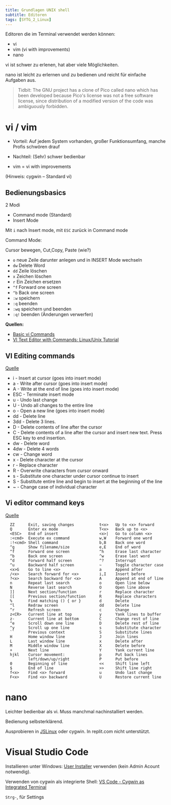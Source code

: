 ```yaml
---
title: Grundlagen UNIX shell
subtitle: Editoren
tags: [SYTG_2_Linux]
---
```


Editoren die im Terminal verwendet werden können:

- vi
- vim (vi with improvements)
- nano

vi ist schwer zu erlenen, hat aber viele Möglichkeiten.

nano ist leicht zu erlernen und zu bedienen und reicht für einfache Aufgaben aus.

>Tidbit: The GNU project has a clone of Pico called nano which has been developed because Pico's license was not a free software license, since distribution of a modified version of the code was ambiguously forbidden.



# vi / vim

- Vorteil: Auf jedem System vorhanden, großer Funktionsumfang, manche Profis schwören drauf

- Nachteil: (Sehr) schwer bedienbar
- vim = vi with improvements

(Hinweis: cygwin – Standard vi)



## Bedienungsbasics

2 Modi

- Command mode (Standard)
- Insert Mode

Mit `i` nach Insert mode, mit `ESC` zurück in Command mode

Command Mode:

Cursor bewegen, Cut,Copy, Paste (wie?)

- `o` neue Zeile darunter anlegen und in INSERT Mode wechseln
- `dw` Delete Word
- `dd` Zeile löschen
- `x` Zeichen löschen
- `r` Ein Zeichen ersetzen
- `^f` Forward one screen
- `^b` Back one screen
- `:w` speichern
- `:q` beenden
- `:wq` speichern und beenden
- `:q!` beenden (Änderungen verwerfen)

**Quellen:**

-   [Basic vi Commands](https://www.cs.colostate.edu/helpdocs/vi.html)
-   [VI Text Editor with Commands: Linux/Unix Tutorial](https://www.guru99.com/the-vi-editor.html)



## VI Editing commands

[Quelle](https://www.guru99.com/the-vi-editor.html)

- i - Insert at cursor (goes into insert mode)
- a - Write after cursor (goes into insert mode)
- A - Write at the end of line (goes into insert mode)
- ESC - Terminate insert mode
- u - Undo last change
- U - Undo all changes to the entire line
- o - Open a new line (goes into insert mode)
- dd - Delete line
- 3dd - Delete 3 lines.
- D - Delete contents of line after the cursor
- C - Delete contents of a line after the cursor and insert new text. Press ESC key to end insertion.
- dw - Delete word
- 4dw - Delete 4 words
- cw - Change word
- x - Delete character at the cursor
- r - Replace character
- R - Overwrite characters from cursor onward
- s - Substitute one character under cursor continue to insert
- S - Substitute entire line and begin to insert at the beginning of the line
- ~ - Change case of individual character

## Vi editor command keys

[Quelle](https://kb.iu.edu/d/afdc)

```
  ZZ      Exit, saving changes           t<x>   Up to <x> forward
  Q       Enter ex mode                  T<x>   Back up to <x>
  <ESC>   End of insert                  <x>|   Go to column <x>
  :<cmd>  Execute ex command             w,W    Forward one word
  :!<cmd> Shell command                  b,B    Back one word
  ^g      Show filename/size             e,E    End of word
  ^f      Forward one screen             ^h     Erase last character
  ^b      Back one screen                ^w     Erase last word
  ^d      Forward half screen            ^?     Interrupt
  ^u      Backward half screen           ~      Toggle character case
  <x>G    Go to line <x>                 a      Append after
  /<x>    Search forward for <x>         i,I    Insert before
  ?<x>    Search backward for <x>        A      Append at end of line
  n       Repeat last search             o      Open line below
  N       Reverse last search            O      Open line above
  ]]      Next section/function          r      Replace character
  [[      Previous section/function      R      Replace characters
  %       Find matching () { or }        d      Delete
  ^l      Redraw screen                  dd     Delete line
  ^r      Refresh screen                 c      Change              
  z<CR>   Current line at top            y      Yank lines to buffer
  z-      Current line at bottom         C      Change rest of line 
  ^e      Scroll down one line           D      Delete rest of line 
  ^y      Scroll up one line             s      Substitute character
  ``      Previous context               S      Substitute lines    
  H       Home window line               J      Join lines          
  L       Last window line               x      Delete after        
  M       Middle window line             X      Delete before       
  +       Next line                      Y      Yank current line   
  hjkl    Cursor movement:               p      Put back lines      
          left/down/up/right             P      Put before          
  0       Beginning of line              <<     Shift line left     
  $       End of line                    >>     Shift line right    
  f<x>    Find <x> forward               u      Undo last change    
  F<x>    Find <x> backward              U      Restore current line
```



# nano

Leichter bedienbar als vi. Muss manchmal nachinstalliert werden.

Bedienung selbsterklärend.

Ausprobieren in [JSLinux](https://bellard.org/jslinux/vm.html?url=alpine-x86.cfg&mem=192) oder cygwin. In replit.com nicht unterstützt.



# Visual Studio Code

Installieren unter Windows: [User Installer](https://code.visualstudio.com/download) verwenden (kein Admin Acount notwendig).

Verwenden von cygwin als integrierte Shell: [VS Code - Cygwin as Integrated Terminal](https://stackoverflow.com/questions/46061894/vs-code-cygwin-as-integrated-terminal)

`Strg-`, für Settings



